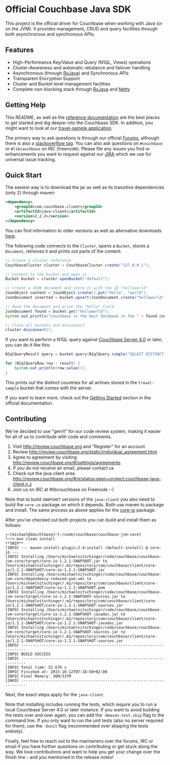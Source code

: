 # Official Couchbase Java SDK

This project is the official driver for Couchbase when working with Java (or on the JVM). It provides management, CRUD and query facilities through both asynchronous and synchronous APIs.

## Features ##

* High-Performance Key/Value and Query (N1QL, Views) operations
* Cluster-Awareness and automatic rebalance and failover handling
* Asynchronous (through [RxJava](https://github.com/ReactiveX/RxJava)) and Synchronous APIs
* Transparent Encryption Support
* Cluster and Bucket level management facilities
* Complete non-blocking stack through [RxJava](https://github.com/ReactiveX/RxJava) and [Netty](http://netty.io)

## Getting Help ##
This README, as well as the [reference documentation](http://developer.couchbase.com/documentation/server/4.0/sdks/java-2.2/java-intro.html) are the best places to get started and dig deeper into the Couchbase SDK. In addition, you might want to look at our [travel-sample application](https://github.com/couchbaselabs/try-cb-java).

The primary way to ask questions is through our official [Forums](http://forums.couchbase.com), although there is also a [stackoverflow tag](http://stackoverflow.com/questions/tagged/couchbase). You can also ask questions on `#couchbase` or `#libcouchbase` on IRC (freenode). Please file any issues you find or enhancements you want to request against our [JIRA](http://issues.couchbase.com/browse/JCBC) which we use for universal issue tracking.

## Quick Start ##
The easiest way is to download the jar as well as its transitive dependencies (only 2) through maven:


```xml
<dependency>
    <groupId>com.couchbase.client</groupId>
    <artifactId>java-client</artifactId>
    <version>2.2.2</version>
</dependency>
```

You can find information to older versions as well as alternative downloads [here](http://developer.couchbase.com/documentation/server/4.0/sdks/java-2.2/download-links.html).

The following code connects to the `Cluster`, opens a `Bucket`, stores a `Document`, retreives it and prints out parts of the content.

```java
// Create a cluster reference
CouchbaseCluster cluster = CouchbaseCluster.create("127.0.0.1");

// Connect to the bucket and open it
Bucket bucket = cluster.openBucket("default");

// Create a JSON document and store it with the ID "helloworld"
JsonObject content = JsonObject.create().put("hello", "world");
JsonDocument inserted = bucket.upsert(JsonDocument.create("helloworld", content));

// Read the document and print the "hello" field
JsonDocument found = bucket.get("helloworld");
System.out.println("Couchbase is the best database in the " + found.content().getString("hello"));

// Close all buckets and disconnect
cluster.disconnect();
```

If you want to perform a N1QL query against [Couchbase Server 4.0](http://www.couchbase.com/nosql-databases/couchbase-server) or later, you can do it like this:

```java
N1qlQueryResult query = bucket.query(N1qlQuery.simple("SELECT DISTINCT(country) FROM `travel-sample` WHERE type = 'airline' LIMIT 10"));

for (N1qlQueryRow row : result) {
    System.out.println(row.value());
}
```

This prints out the distinct countries for all airlines stored in the `travel-sample` bucket that comes with the server.

If you want to learn more, check out the [Getting Started](http://developer.couchbase.com/documentation/server/4.0/sdks/java-2.2/hello-couchbase.html) section in the official documentation.

## Contributing ##

We've decided to use "gerrit" for our code review system, making it
easier for all of us to contribute with code and comments.

  1. Visit http://review.couchbase.org and "Register" for an account
  2. Review http://review.couchbase.org/static/individual_agreement.html
  3. Agree to agreement by visiting http://review.couchbase.org/#/settings/agreements
  4. If you do not receive an email, please contact us
  5. Check out the java client area http://review.couchbase.org/#/q/status:open+project:couchbase-java-client,n,z
  6. Join us on IRC at #libcouchbase on Freenode :-)

Note that to build `SNAPSHOT` versions of the `java-client` you also need to build the `core-io` package on which it depends. Both use maven to package and install. The same process as above applies for the [core-io](https://github.com/couchbase/couchbase-jvm-core) package.

After you've checked out both projects you can build and install them as follows:

```
┌─[michael@daschlbase]─[~/code/couchbase/couchbase-jvm-core]
└──╼ mvn clean install
**SNIP**
[INFO] --- maven-install-plugin:2.4:install (default-install) @ core-io ---
[INFO] Installing /Users/michaelnitschinger/code/couchbase/couchbase-jvm-core/target/core-io-1.2.1-SNAPSHOT.jar to /Users/michaelnitschinger/.m2/repository/com/couchbase/client/core-io/1.2.1-SNAPSHOT/core-io-1.2.1-SNAPSHOT.jar
[INFO] Installing /Users/michaelnitschinger/code/couchbase/couchbase-jvm-core/dependency-reduced-pom.xml to /Users/michaelnitschinger/.m2/repository/com/couchbase/client/core-io/1.2.1-SNAPSHOT/core-io-1.2.1-SNAPSHOT.pom
[INFO] Installing /Users/michaelnitschinger/code/couchbase/couchbase-jvm-core/target/core-io-1.2.1-SNAPSHOT-sources.jar to /Users/michaelnitschinger/.m2/repository/com/couchbase/client/core-io/1.2.1-SNAPSHOT/core-io-1.2.1-SNAPSHOT-sources.jar
[INFO] Installing /Users/michaelnitschinger/code/couchbase/couchbase-jvm-core/target/core-io-1.2.1-SNAPSHOT-javadoc.jar to /Users/michaelnitschinger/.m2/repository/com/couchbase/client/core-io/1.2.1-SNAPSHOT/core-io-1.2.1-SNAPSHOT-javadoc.jar
[INFO] Installing /Users/michaelnitschinger/code/couchbase/couchbase-jvm-core/target/core-io-1.2.1-SNAPSHOT-sources.jar to /Users/michaelnitschinger/.m2/repository/com/couchbase/client/core-io/1.2.1-SNAPSHOT/core-io-1.2.1-SNAPSHOT-sources.jar
[INFO] ------------------------------------------------------------------------
[INFO] BUILD SUCCESS
[INFO] ------------------------------------------------------------------------
[INFO] Total time: 52.676 s
[INFO] Finished at: 2015-10-12T07:18:50+02:00
[INFO] Final Memory: 36M/337M
[INFO] ------------------------------------------------------------------------
```

Next, the exact steps apply for the  `java-client`.

Note that installing includes running the tests, which require you to run a local Couchbase Server 4.0 or later instance. If you want to avoid building the tests over and over again, you can add the `-Dmaven.test.skip` flag to the command line. If you only want to run the unit tests (also no server required for them), use the `-Dunit` flag (recommended over skipping the tests entirely).

Finally, feel free to reach out to the maintainers over the forums, IRC or email if you have further questions on contributing or get stuck along the way. We love contributions and want to help you get your change over the finish line - and you mentioned in the release notes!